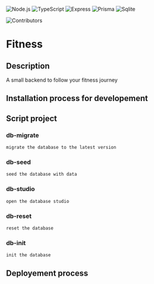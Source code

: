![Node.js](https://img.shields.io/badge/Node.js-339933?style=for-the-badge&logo=node.js&logoColor=white)
![TypeScript](https://img.shields.io/badge/TypeScript-007ACC?style=for-the-badge&logo=typescript&logoColor=white)
![Express](https://img.shields.io/badge/Express-000000?style=for-the-badge&logo=express&logoColor=white)
![Prisma](https://img.shields.io/badge/Prisma-2D3748?style=for-the-badge&logo=prisma&logoColor=white)
![Sqlite](https://img.shields.io/badge/Sqlite-003B57?style=for-the-badge&logo=sqlite&logoColor=white)

![Contributors](https://img.shields.io/github/contributors/MarreTeint/Fitness?style=for-the-badge)

# Fitness

## Description

A small backend to follow your fitness journey

## Installation process for developement

## Script project

### db-migrate
    migrate the database to the latest version
### db-seed
    seed the database with data

### db-studio
    open the database studio

### db-reset
    reset the database

### db-init
    init the database

## Deployement process
